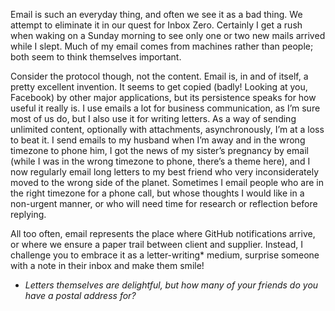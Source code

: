 

Email is such an everyday thing, and often we see it as a bad thing. We attempt to eliminate it in our quest
for Inbox Zero. Certainly I get a rush when waking on a Sunday morning to see only one or two new mails
arrived while I slept. Much of my email comes from machines rather than people; both seem to think themselves
important.

Consider the protocol though, not the content. Email is, in and of itself, a pretty excellent invention. It
seems to get copied (badly! Looking at you, Facebook) by other major applications, but its persistence speaks
for how useful it really is. I use emails a lot for business communication, as I’m sure most of us do, but I
also use it for writing letters. As a way of sending unlimited content, optionally with attachments,
asynchronously, I’m at a loss to beat it. I send emails to my husband when I’m away and in the wrong
timezone to phone him, I got the news of my sister’s pregnancy by email (while I was in the wrong timezone
to phone, there’s a theme here), and I now regularly email long letters to my best friend who very
inconsiderately moved to the wrong side of the planet. Sometimes I email people who are in the right timezone
for a phone call, but whose thoughts I would like in a non-urgent manner, or who will need time for research
or reflection before replying.

All too often, email represents the place where GitHub notifications arrive, or where we ensure a paper trail
between client and supplier. Instead, I challenge you to embrace it as a letter-writing* medium, surprise
someone with a note in their inbox and make them smile!

* *Letters themselves are delightful, but how many of your friends do you have a postal address for?*